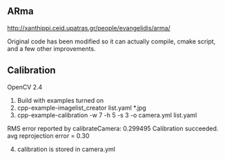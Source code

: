 ## ARma

http://xanthippi.ceid.upatras.gr/people/evangelidis/arma/

Original code has been modified so it can actually compile, cmake script, and a few other improvements.

## Calibration

OpenCV 2.4

1) Build with examples turned on
2) cpp-example-imagelist_creator list.yaml *.jpg
3) cpp-example-calibration -w 7 -h 5 -s 3 -o camera.yml list.yaml

RMS error reported by calibrateCamera: 0.299495
Calibration succeeded. avg reprojection error = 0.30

4) calibration is stored in camera.yml
